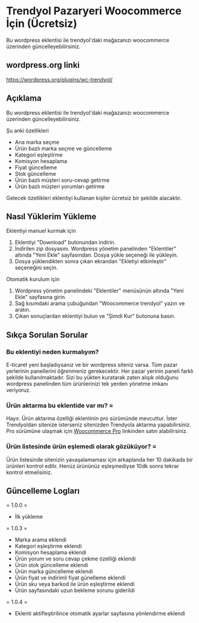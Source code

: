 # Trendyol Pazaryeri Woocommerce İçin (Ücretsiz)

Bu wordpress eklentisi ile trendyol'daki mağazanızı woocommerce üzerinden güncelleyebilirsiniz.

## wordpress.org linki

https://wordpress.org/plugins/wc-trendyol/

## Açıklama

Bu wordpress eklentisi ile trendyol'daki mağazanızı woocommerce üzerinden güncelleyebilirsiniz.

Şu anki özellikleri

- Ana marka seçme
- Ürün bazlı marka seçme ve güncelleme
- Kategori eşleştirme
- Komisyon hesaplama
- Fiyat güncelleme
- Stok güncelleme
- Ürün bazlı müşteri soru-cevap getirme
- Ürün bazlı müşteri yorumları getirme

Gelecek özellikleri eklentiyi kullanan kişiler ücretsiz bir şekilde alacaktır.

## Nasıl Yüklerim Yükleme
Eklentiyi manuel kurmak için

1. Eklentiyi "Download" butonundan indirin.
2. İndirilen zip dosyasını. Wordpress yönetim panelinden "Eklentiler" altında "Yeni Ekle" sayfasından. Dosya yükle seçeneği ile yükleyin.
2. Dosya yüklendikten sonra çıkan ekrandan "Ekletiyi etkinleştir" seçeneğini seçin.

Otomatik kurulum için

1. Wordpress yönetim panelindeki "Eklentiler" menüsünün altında "Yeni Ekle" sayfasına girin.
2. Sağ kısımdaki arama çubuğundan "Woocommerce trendyol" yazın ve aratın.
3. Çıkan sonuçlardan eklentiyi bulun ve "Şimdi Kur" butonuna basın.

## Sıkça Sorulan Sorular

### Bu eklentiyi neden kurmalıyım?

E-ticaret yeni başladıysanız ve bir wordpress siteniz varsa. Tüm pazar yerlerinin panellerini öğrenmeniz gerekecektir. Her pazar yerinin paneli farklı şekilde kullanılmaktadır.
Sizi bu yükten kuratarak zaten alışık olduğunu wordpress panelinden tüm ürünlerinizi tek yerden yönetme imkanı veriyoruz.

### Ürün aktarma bu eklentide var mı? =

Hayır. Ürün aktarma özelliği eklentinin pro sürümünde mevcuttur. İster Trendyoldan sitenize isterseniz sitenizden Trendyola aktarma yapabilirsiniz.
Pro sürümüne ulaşmak için <a href="https://hayatikodla.net/urun/woocommerce-trendyol-entegrasyonu-pro/">Woocommerce Pro</a> linkinden satın alabilirsiniz.

### Ürün listesinde ürün eşlemedi olarak gözüküyor? =

Ürün listesinde sitenizin yavaşalamaması için arkaplanda her 10 dakikada bir ürünleri kontrol edilir. Henüz ürününüz eşleşmediyse 10dk sonra tekrar kontrol etmelisiniz.

## Güncelleme Logları

= 1.0.0 =
* İlk yükleme

= 1.0.3 =
* Marka arama eklendi
* Kategori eşleştirme eklendi
* Komisyon hesaplama eklendi
* Ürün yorum ve soru cevap çekme özelliği eklendi
* Ürün stok güncelleme eklendi
* Ürün marka güncelleme eklendi
* Ürün fiyat ve indirimli fiyat günelleme eklendi
* Ürün sku veya barkod ile ürün eşleştirme eklendi
* Ürün sayfasındaki uzun bekleme sorunu giderildi

= 1.0.4 =
* Eklenti aktifleştirilince otomatik ayarlar sayfasına yönlendirme eklendi
